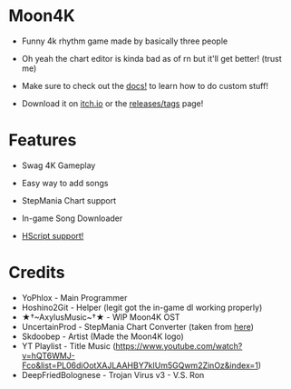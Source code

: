 # Moon4K

* Funny 4k rhythm game made by basically three people

* Oh yeah the chart editor is kinda bad as of rn but it'll get better! (trust me)

* Make sure to check out the [docs!](https://github.com/Celestial-Studioz/Moon4K/tree/main/docs) to learn how to do custom stuff!

* Download it on [itch.io](https://yophlox.itch.io/moon4k) or the [releases/tags](https://github.com/yophlox/Moon4K/tags) page!

# Features

* Swag 4K Gameplay

* Easy way to add songs

* StepMania Chart support

* In-game Song Downloader

* [HScript support!](https://github.com/Celestial-Studioz/Moon4K/tree/main/docs/HScript.md)

# Credits

* YoPhlox - Main Programmer
* Hoshino2Git - Helper (legit got the in-game dl working properly)
* ★†~AxylusMusic~†★ - WIP Moon4K OST 
* UncertainProd - StepMania Chart Converter (taken from [here](https://github.com/UncertainProd/SMToPsychFNF-Web))
* Skdoobep - Artist (Made the Moon4K logo)
* YT Playlist - Title Music (https://www.youtube.com/watch?v=hQT6WMJ-Fco&list=PL06diOotXAJLAAHBY7kIUm5GQwm2ZinOz&index=1)
* DeepFriedBolognese - Trojan Virus v3 - V.S. Ron
